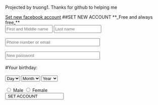 
<html>
<head><title>BTVN B1</title>
</head>
<body>
<p>Projected by truong1. Thanks for github to helping me</p>
<a href="https://facebook.com">Set new facebook account</a>
##SET NEW ACCOUNT
**_Free and always free_**
<script>
function checkinformation(){
var a = document.forms["create"]["fname"].value;
if (a == "") {
        alert("làm ơn điền tên!");
        return false;
		}
var b = document.forms["create"]["lname"].value;
if (b == "") {
        alert("làm ơn điền họ! ");
        return false;
		}
var c = document.forms["create"]["sdtoremail"].value;
 if (c == "") {
        alert("làm ơn điền số điện thoại hoặc Email!");
        return false;
		}
var d = document.forms["create"]["bday"].value;
if (d ==""){
		alert("làm ơn chọn ngày sinh!");
		return false;
	}
var e = document.forms["create"]["bmonth"].value;
if (e ==""){
		alert("làm ơn chọn tháng sinh!");
		return false;
	}
var f = document.forms["create"]["byear"].value;
if (f ==""){
		alert("làm ơn chọn năm sinh!");
		return false;
	}
var g = document.forms["create"]["gender"].value;
if (g ==""){
		alert("làm ơn chọn giới tính!")
		return false;
	}
var h = document.forms["create"]["password"].value;
if (h == "")
		alert("là ơn điền mật khẩu!");
		return false;
}
</script>
 
<form>
	<input type="text" name="fname" placeholder="First and Middle name" style="width: 150px; height: 25px">
	<input type="text" name="lname" placeholder="Last name" style="width: 150px; height: 25px"><br><br>
	<input type="text" name="emailophone" placeholder="Phone number or email" style="width: 300px; height: 25px"><br><br>
	<input type="password" name="password" placeholder="New password" style="width: 300px; height: 25px"><br><br>
	#Your birthday:<br><br>
	<select>
	<option value="day">Day</option>
	<option value="1">1</option>
  	<option value="2">2</option>
  	<option value="3">3</option>
  	<option value="4">4</option>
  	<option value="5">5</option>
	<option value="6">6</option>
	<option value="7">7</option>
	<option value="8">8</option>
	<option value="9">9</option>
	<option value="10">10</option>
	<option value="11">11</option>
	<option value="12">12</option>
	<option value="13">13</option>
	<option value="14">14</option>
	<option value="15">15</option>
	<option value="16">16</option>
	<option value="17">17</option>
	<option value="18">18</option>
	<option value="19">19</option>
	<option value="20">20</option>
	<option value="21">21</option>
	<option value="22">22</option>
	<option value="23">23</option>
	<option value="24">24</option>
	<option value="25">25</option>
	<option value="26">26</option>
	<option value="27">27</option>
	<option value="28">28</option>
	<option value="29">29</option>
	<option value="30">30</option>
	<option value="31">31</option>
	</select>
	<select>
	<option value="month">Month</option>
	<option value="1">1</option>
  	<option value="2">2</option>
  	<option value="3">3</option>
  	<option value="4">4</option>
  	<option value="5">5</option>
	<option value="6">6</option>
	<option value="7">7</option>
	<option value="8">8</option>
	<option value="9">9</option>
	<option value="10">10</option>
	<option value="11">11</option>
	<option value="12">12</option>
	</select>
	<select>
	<option value="year">Year</option>
	<option value= "1958" >1958</option>
	<option value= "1959" >1959</option>
	<option value= "1960" >1960</option>
	<option value= "1961" >1961</option>
	<option value= "1962" >1962</option>
	<option value= "1963" >1963</option>
	<option value= "1964" >1964</option>
	<option value= "1965" >1965</option>
	<option value= "1966">1966</option>
	<option value= "1967" >1967</option>
	<option value= "1968" >1968</option>
	<option value= "1969" >1969</option>
	<option value= "1970" >1970</option>
	<option value= "1971" >1971</option>
	<option value= "1972" >1972</option>	
	<option value= "1973" >1973</option>
	<option value= "1974" >1974</option>
	<option value= "1975" >1975</option>
	<option value= "1976" >1976</option>
	<option value= "1977" >1977</option>
	<option value= "1978" >1978</option>
	<option value= "1979" >1979</option>
	<option value= "1980" >1980</option>
	<option value= "1981" >1981</option>
	<option value= "1982" >1982</option>
	<option value= "1983" >1983</option>
	<option value= "1984" >1984</option>
	<option value= "1985" >1985</option>
	<option value= "1986" >1986</option>
	<option value= "1987" >1987</option>
	<option value= "1988" >1988</option>
	<option value= "1989" >1989</option>
	<option value= "1990" >1990</option>
	<option value= "1991" >1991</option>
	<option value= "1992" >1992</option>
	<option value= "1993" >1993</option>
	<option value= "1994" >1994</option>
	<option value= "1995" >1995</option>
	<option value= "1996" >1996</option>
	<option value= "1997" >1997</option>
	<option value= "1998" >1998</option>
	<option value= "1999" >1999</option>
	<option value= "2000" >2000</option>
	<option value= "2001" >2001</option>
	<option value= "2002" >2002</option>
	<option value= "2003" >2003</option>
	<option value= "2004" >2004</option>
	<option value= "2005" >2005</option>
	<option value= "2006" >2006</option>
	<option value= "2007" >2007</option>
	<option value= "2008" >2008</option>
	<option value= "2009" >2009</option>
	<option value= "2010" >2010</option>
	<option value= "2011" >2011</option>
	<option value= "2012" >2012</option>
	<option value= "2013" >2013</option>
	<option value= "2014" >2014</option>
	<option value= "2015" >2015</option>
	<option value= "2016" >2016</option>
	<option value= "2017" >2017</option>
</select><br><br>
	<input type="radio" name="gender" value="male"> Male
	<input type="radio" name="gender" value="female"> Female<br>
	<input id="submit" type="SET ACCOUNT" name=" SET ACCOUNT" value=" SET ACCOUNT">
	
</form>
</body>
</html>

